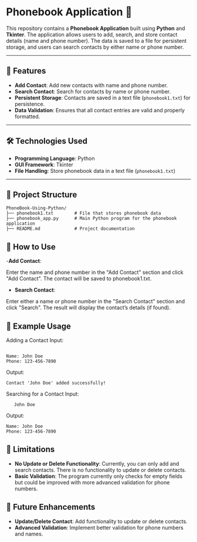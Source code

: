 # Phonebook Application 📱

This repository contains a **Phonebook Application** built using **Python** and **Tkinter**. The application allows users to add, search, and store contact details (name and phone number). The data is saved to a file for persistent storage, and users can search contacts by either name or phone number.

---

## 🚀 Features

- **Add Contact**: Add new contacts with name and phone number.  
- **Search Contact**: Search for contacts by name or phone number.  
- **Persistent Storage**: Contacts are saved in a text file (`phonebook1.txt`) for persistence.  
- **Data Validation**: Ensures that all contact entries are valid and properly formatted.  

---

## 🛠️ Technologies Used

- **Programming Language**: Python  
- **GUI Framework**: Tkinter  
- **File Handling**: Store phonebook data in a text file (`phonebook1.txt`)  

---

## 📂 Project Structure

```plaintext
PhoneBook-Using-Python/
├── phonebook1.txt        # File that stores phonebook data
├── phonebook_app.py      # Main Python program for the phonebook application
├── README.md             # Project documentation
```
## 📖 How to Use
-**Add Contact**:

Enter the name and phone number in the "Add Contact" section and click "Add Contact".
The contact will be saved to phonebook1.txt.
- **Search Contact**:

Enter either a name or phone number in the "Search Contact" section and click "Search".
The result will display the contact’s details (if found).
## 📝 Example Usage
Adding a Contact
Input:
```plaintext

Name: John Doe
Phone: 123-456-7890
```
Output:
```plaintext
Contact 'John Doe' added successfully!
```
Searching for a Contact
Input:
```plaintext
   John Doe
```
Output:
```plaintext
Name: John Doe
Phone: 123-456-7890
```
## 🚧 Limitations
- **No Update or Delete Functionality**: Currently, you can only add and search contacts. There is no functionality to update or delete contacts.
- **Basic Validation**: The program currently only checks for empty fields but could be improved with more advanced validation for phone numbers.
## 🚀 Future Enhancements
- **Update/Delete Contact**: Add functionality to update or delete contacts.
- **Advanced Validation**: Implement better validation for phone numbers and names.
